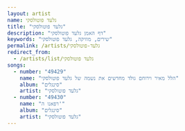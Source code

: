 ```yaml
---
layout: artist
name: גלעד פוטולסקי
title: "גלעד פוטולסקי"
description: "דף האמן גלעד פוטולסקי"
keywords: "שירים, מוזיקה, גלעד פוטולסקי"
permalink: /artists/גלעד-פוטולסקי
redirect_from:
  - /artists/list/גלעד פוטולסקי
songs:
  - number: "49429"
    name: "הלל מאיר וירוחם גולד מחדשים את נשמה של גלעד פוטולסקי"
    album: "סינגלים"
    artist: "גלעד פוטולסקי"
  - number: "49430"
    name: "רפאנו ה'"
    album: "סינגלים"
    artist: "גלעד פוטולסקי"
---
```


